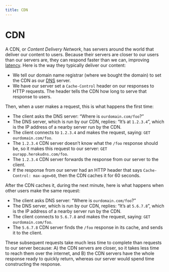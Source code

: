 ```yaml
---
title: CDN
---
```


# CDN

A CDN, or *Content Delivery Network*, has servers around the world that deliver our content to users. Because their servers are closer to our users than our servers are, they can respond faster than we can, improving [latency](latency.md). Here is the way they typically deliver our content:

- We tell our domain name registrar (where we bought the domain) to set the CDN as our [DNS](http.md) server.
- We have our server set a `Cache-Control` header on our responses to HTTP requests. The header tells the CDN how long to serve that response to users.

Then, when a user makes a request, this is what happens the first time:

- The client asks the DNS server: “Where is `ourdomain.com/foo`?”
- The DNS server, which is run by our CDN, replies: “It’s at `1.2.3.4`”, which is the IP address of a nearby server run by the CDN.
- The client connects to `1.2.3.4` and makes the request, saying: `GET ourdomain.com/foo`.
- The `1.2.3.4` CDN server doesn’t know what the `/foo` response should be, so it makes this request to our server: `GET ourapp.herokudns.com/foo`.
- The `1.2.3.4` CDN server forwards the response from our server to the client.
- If the response from our server had an HTTP header that says `Cache-Control: max-age=60`, then the CDN caches it for 60 seconds.

After the CDN caches it, during the next minute, here is what happens when other users make the same request:

- The client asks DNS server: “Where is `ourdomain.com/foo`?”
- The DNS server, which is run by our CDN, replies: “It’s at `5.6.7.8`”, which is the IP address of a nearby server run by the CDN.
- The client connects to `5.6.7.8` and makes the request, saying: `GET ourdomain.com/foo`.
- The `5.6.7.8` CDN server finds the `/foo` response in its cache, and sends it to the client.

These subsequent requests take much less time to complete than requests to our server because: A) the CDN servers are closer, so it takes less time to reach them over the internet, and B) the CDN servers have the whole response ready to quickly return, whereas our server would spend time constructing the response.

